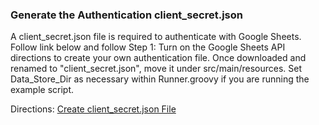 ### Generate the Authentication client_secret.json
  A client_secret.json file is required to authenticate with Google Sheets. Follow link below and follow Step 1: Turn on the Google Sheets API directions to create your own authentication file. Once downloaded and renamed to "client_secret.json", move it under src/main/resources. Set Data_Store_Dir as necessary within Runner.groovy if you are running the example script.

Directions: [Create client_secret.json File](https://developers.google.com/sheets/quickstart/java#step_1_turn_on_the_api_name)

